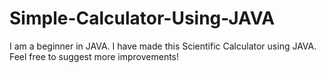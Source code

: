 # Simple-Calculator-Using-JAVA
I am a beginner in JAVA. I have made this Scientific Calculator using JAVA. Feel free to suggest more improvements!
